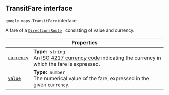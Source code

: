 
<devsite-heading text=" TransitFare interface" for="TransitFare" level="h2" link="" toc="" back-to-top=""><h2 id="TransitFare" is-upgraded="">TransitFare interface </h2></devsite-heading>
<p>
<code translate="no" dir="ltr"><span itemprop="path">google.maps</span>.<span itemprop="name">TransitFare</span></code>
interface
</p>
<p>A fare of a <code translate="no" dir="ltr"><a href="DirectionsResult.md">DirectionsRoute</a> </code> consisting of value and currency.</p>
<div class="devsite-table-wrapper"><table class="properties responsive" summary="interface TransitFare - Properties">
<thead>
<tr><th colspan="2">Properties</th>
</tr></thead>
<tbody>
<tr id="TransitFare.currency">
<td itemprop="property"><code translate="no" dir="ltr"><a class="secret-link" href="#TransitFare.currency"><span>currency</span></a></code></td>
<td><div><strong>Type:</strong>&nbsp; <code translate="no" dir="ltr">string</code></div>
<div class="desc">An <a href="http://en.wikipedia.org/wiki/ISO_4217">ISO 4217 currency code</a> indicating the currency in which the fare is expressed.</div></td>
</tr>
<tr id="TransitFare.value">
<td itemprop="property"><code translate="no" dir="ltr"><a class="secret-link" href="#TransitFare.value"><span>value</span></a></code></td>
<td><div><strong>Type:</strong>&nbsp; <code translate="no" dir="ltr">number</code></div>
<div class="desc">The numerical value of the fare, expressed in the given <code translate="no" dir="ltr">currency</code>.</div></td>
</tr>
</tbody>
</table></div>
<script src="replace_links.js"></script>
